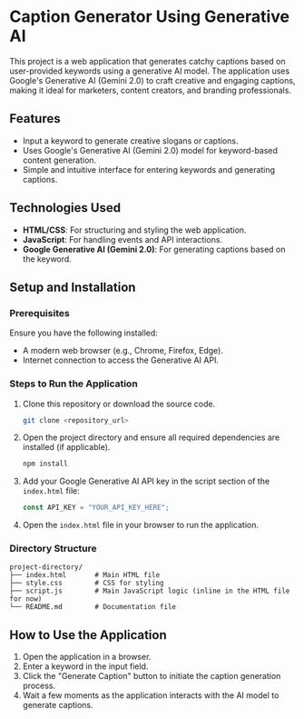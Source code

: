 # Caption Generator Using Generative AI

This project is a web application that generates catchy  captions based on user-provided keywords using a generative AI model. The application uses Google's Generative AI (Gemini 2.0) to craft creative and engaging captions, making it ideal for marketers, content creators, and branding professionals.

## Features
- Input a keyword to generate creative slogans or captions.
- Uses Google's Generative AI (Gemini 2.0) model for keyword-based content generation.
- Simple and intuitive interface for entering keywords and generating captions.

## Technologies Used
- **HTML/CSS**: For structuring and styling the web application.
- **JavaScript**: For handling events and API interactions.
- **Google Generative AI (Gemini 2.0)**: For generating captions based on the keyword.

## Setup and Installation
### Prerequisites
Ensure you have the following installed:
- A modern web browser (e.g., Chrome, Firefox, Edge).
- Internet connection to access the Generative AI API.

### Steps to Run the Application
1. Clone this repository or download the source code.
   ```bash
   git clone <repository_url>
   ```
2. Open the project directory and ensure all required dependencies are installed (if applicable).
   ```bash
   npm install
   ```
3. Add your Google Generative AI API key in the script section of the `index.html` file:
   ```javascript
   const API_KEY = "YOUR_API_KEY_HERE";
   ```
4. Open the `index.html` file in your browser to run the application.

### Directory Structure
```
project-directory/
├── index.html       # Main HTML file
├── style.css        # CSS for styling
├── script.js        # Main JavaScript logic (inline in the HTML file for now)
└── README.md        # Documentation file
```

## How to Use the Application
1. Open the application in a browser.
2. Enter a keyword in the input field.
3. Click the "Generate Caption" button to initiate the caption generation process.
4. Wait a few moments as the application interacts with the AI model to generate captions.
